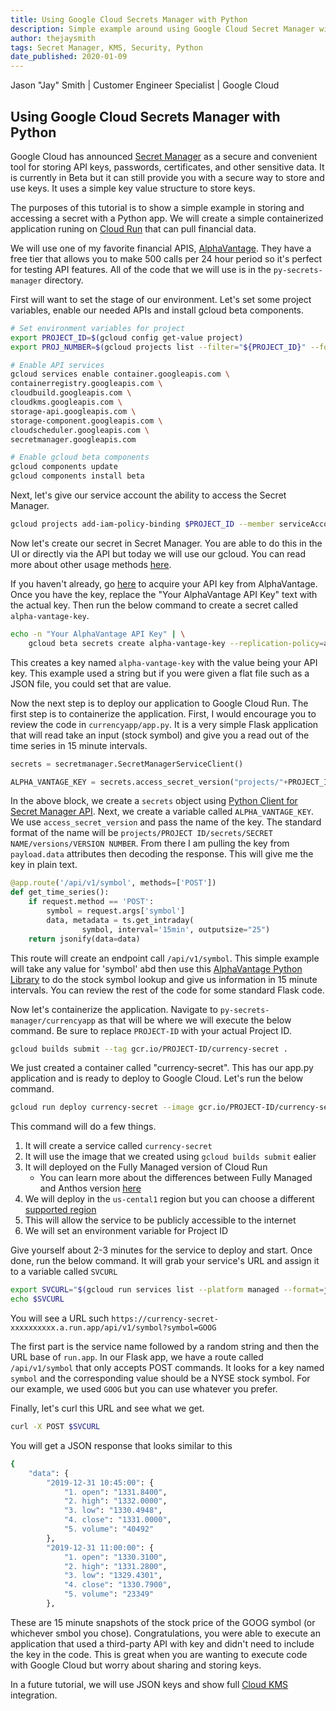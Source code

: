 ```yaml
---
title: Using Google Cloud Secrets Manager with Python
description: Simple example around using Google Cloud Secret Manager with Python
author: thejaysmith
tags: Secret Manager, KMS, Security, Python
date_published: 2020-01-09
---
```


Jason "Jay" Smith | Customer Engineer Specialist | Google Cloud

## Using Google Cloud Secrets Manager with Python

Google Cloud has announced [Secret Manager](https://cloud.google.com/secret-manager/docs/ "Secret Manager") as a secure and convenient tool for storing API keys, passwords, certificates, and other sensitive data. It is currently in Beta but it can still provide you with a secure way to store and use keys. It uses a simple key value structure to store keys.

The purposes of this tutorial is to show a simple example in storing and accessing a secret with a Python app. We will create a simple containerized application runing on [Cloud Run](https://cloud.google.com/run/ "Cloud Run") that can pull financial data.

We will use one of my favorite financial APIS, [AlphaVantage](https://www.alphavantage.co/). They have a free tier that allows you to make 500 calls per 24 hour period so it's perfect for testing API features. All of the code that we will use is in the `py-secrets-manager` directory.

First will want to set the stage of our environment. Let's set some project variables, enable our needed APIs and install gcloud beta components.

``` bash
# Set environment variables for project
export PROJECT_ID=$(gcloud config get-value project)
export PROJ_NUMBER=$(gcloud projects list --filter="${PROJECT_ID}" --format="value(PROJECT_NUMBER)")

# Enable API services
gcloud services enable container.googleapis.com \
containerregistry.googleapis.com \
cloudbuild.googleapis.com \
cloudkms.googleapis.com \
storage-api.googleapis.com \
storage-component.googleapis.com \
cloudscheduler.googleapis.com \
secretmanager.googleapis.com

# Enable gcloud beta components
gcloud components update
gcloud components install beta
```

Next, let's give our service account the ability to access the Secret Manager.

```bash
gcloud projects add-iam-policy-binding $PROJECT_ID --member serviceAccount:$PROJ_NUMBER-compute@developer.gserviceaccount.com --role roles/secretmanager.admin
```

Now let's create our secret in Secret Manager. You are able to do this in the UI or directly via the API but today we will use our gcloud. You can read more about other usage methods [here](https://cloud.google.com/secret-manager/docs/how-to-use-secret-manager-api, "here").

 If you haven't already, go [here](https://www.alphavantage.co/support/#api-key, "AlphaVantage API Key") to acquire your API key from AlphaVantage. Once you have the key, replace the "Your AlphaVantage API Key" text with the actual key. Then run the below command to create a secret called `alpha-vantage-key`.

```bash
echo -n "Your AlphaVantage API Key" | \
    gcloud beta secrets create alpha-vantage-key --replication-policy=automatic --data-file=-
```

This creates a key named `alpha-vantage-key` with the value being your API key. This example used a string but if you were given a flat file such as a JSON file, you could set that are value.

Now the next step is to deploy our application to Google Cloud Run. The first step is to containerize the application. First, I would encourage you to review the code in `currencyapp/app.py`. It is a very simple Flask application that will read take an input (stock symbol) and give you a read out of the time series in 15 minute intervals.

```python
secrets = secretmanager.SecretManagerServiceClient()

ALPHA_VANTAGE_KEY = secrets.access_secret_version("projects/"+PROJECT_ID+"/secrets/alpha-vantage-key/versions/1").payload.data.decode("utf-8")
```

In the above block, we create a `secrets` object using [Python Client for Secret Manager API](https://github.com/googleapis/python-secret-manager, "Python Client for Secret Manager API"). Next, we create a variable called `ALPHA_VANTAGE_KEY`. We use `access_secret_version` and pass the name of the key. The standard format of the name will be `projects/PROJECT ID/secrets/SECRET NAME/versions/VERSION NUMBER`. From there I am pulling the key from `payload.data` attributes then decoding the response. This will give me the key in plain text.

```python
@app.route('/api/v1/symbol', methods=['POST'])
def get_time_series():
    if request.method == 'POST':
        symbol = request.args['symbol']
        data, metadata = ts.get_intraday(
                symbol, interval='15min', outputsize="25")
    return jsonify(data=data)
```

This route will create an endpoint call `/api/v1/symbol`. This simple example will take any value for 'symbol' abd then use this [AlphaVantage Python Library](https://github.com/RomelTorres/alpha_vantage, "AlphaVantage") to do the stock symbol lookup and give us information in 15 minute intervals. You can review the rest of the code for some standard Flask code.

Now let's containerize the application. Navigate to `py-secrets-manager/currencyapp` as that will be where we will execute the below command. Be sure to replace `PROJECT-ID` with your actual Project ID.

```bash
gcloud builds submit --tag gcr.io/PROJECT-ID/currency-secret .
```

We just created a container called "currency-secret". This has our app.py application and is ready to deploy to Google Cloud. Let's run the below command.

```bash
gcloud run deploy currency-secret --image gcr.io/PROJECT-ID/currency-secret --platform managed --region us-central1 --allow-unauthenticated --update-env-vars PROJECTID=$PROJECT_ID
```

This command will do a few things.

1. It will create a service called `currency-secret`
2. It will use the image that we created using `gcloud builds submit` ealier
3. It will deployed on the Fully Managed version of Cloud Run
   * You can learn more about the differences between Fully Managed and Anthos version [here](https://cloud.google.com/run/choosing-a-platform, "Cloud Run Platform")
4. We will deploy in the `us-cental1` region but you can choose a different [supported region](https://cloud.google.com/run/docs/setup#before-you-begin, "Supported Region")
5. This will allow the service to be publicly accessible to the internet
6. We will set an environment variable for Project ID

Give yourself about 2-3 minutes for the service to deploy and start. Once done, run the below command. It will grab your service's URL and assign it to a variable called `SVCURL`

```bash
export SVCURL="$(gcloud run services list --platform managed --format=json | grep "currency-secret" | grep "url" | head -1 | cut -d: -f2- | tr -d '"')/api/v1/symbol?symbol=GOOG"
echo $SVCURL
```

You will see a URL such
`https://currency-secret-xxxxxxxxxx.a.run.app/api/v1/symbol?symbol=GOOG`

The first part is the service name followed by a random string and then the URL base of `run.app`. In our Flask app, we have a route called `/api/v1/symbol` that only accepts POST commands. It looks for a key named `symbol` and the corresponding value should be a NYSE stock symbol. For our example, we used `GOOG` but you can use whatever you prefer.

Finally, let's curl this URL and see what we get.

```bash
curl -X POST $SVCURL
```

You will get a JSON response that looks similar to this

```bash
{
    "data": {
        "2019-12-31 10:45:00": {
            "1. open": "1331.8400",
            "2. high": "1332.0000",
            "3. low": "1330.4948",
            "4. close": "1331.0000",
            "5. volume": "40492"
        },
        "2019-12-31 11:00:00": {
            "1. open": "1330.3100",
            "2. high": "1331.2800",
            "3. low": "1329.4301",
            "4. close": "1330.7900",
            "5. volume": "23349"
        },
```

These are 15 minute snapshots of the stock price of the GOOG symbol (or whichever smbol you chose). Congratulations, you were able to execute an application that used a third-party API with key and didn't need to include the key in the code. This is great when you are wanting to execute code with Google Cloud but worry about sharing and storing keys.

In a future tutorial, we will use JSON keys and show full [Cloud KMS](https://cloud.google.com/kms/, "Google Cloud KMS") integration.
